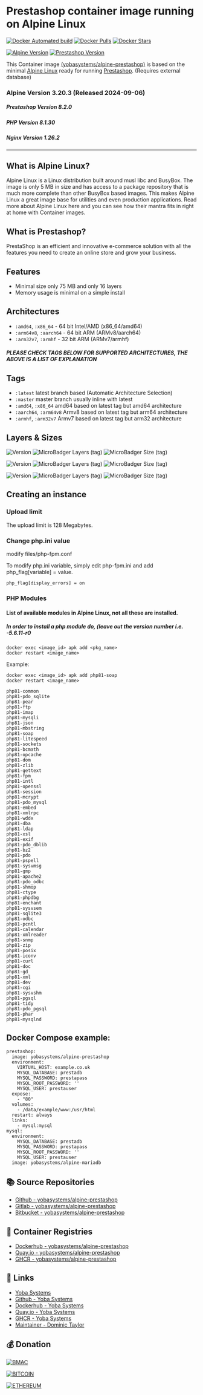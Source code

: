 # Prestashop container image running on Alpine Linux

[![Docker Automated build](https://img.shields.io/docker/automated/yobasystems/alpine-prestashop.svg?style=for-the-badge&logo=docker)](https://hub.docker.com/r/yobasystems/alpine-prestashop/)
[![Docker Pulls](https://img.shields.io/docker/pulls/yobasystems/alpine-prestashop.svg?style=for-the-badge&logo=docker)](https://hub.docker.com/r/yobasystems/alpine-prestashop/)
[![Docker Stars](https://img.shields.io/docker/stars/yobasystems/alpine-prestashop.svg?style=for-the-badge&logo=docker)](https://hub.docker.com/r/yobasystems/alpine-prestashop/)

[![Alpine Version](https://img.shields.io/badge/Alpine%20version-v3.20.3-green.svg?style=for-the-badge)](https://alpinelinux.org/)
[![Prestashop Version](https://img.shields.io/badge/Prestashop%20version-v8.2.0-green.svg?style=for-the-badge)](https://www.prestashop.com/en)


This Container image [(yobasystems/alpine-prestashop)](https://hub.docker.com/r/yobasystems/alpine-prestashop/) is based on the minimal [Alpine Linux](https://alpinelinux.org/) ready for running [Prestashop](https://www.prestashop.com/en). (Requires external database)

### Alpine Version 3.20.3 (Released 2024-09-06)
##### Prestashop Version 8.2.0
##### PHP Version 8.1.30
##### Nginx Version 1.26.2

----

## What is Alpine Linux?
Alpine Linux is a Linux distribution built around musl libc and BusyBox. The image is only 5 MB in size and has access to a package repository that is much more complete than other BusyBox based images. This makes Alpine Linux a great image base for utilities and even production applications. Read more about Alpine Linux here and you can see how their mantra fits in right at home with Container images.

## What is Prestashop?
PrestaShop is an efficient and innovative e-commerce solution with all the features you need to create an online store and grow your business.

## Features

* Minimal size only 75 MB and only 16 layers
* Memory usage is minimal on a simple install

## Architectures

* ```:amd64```, ```:x86_64``` - 64 bit Intel/AMD (x86_64/amd64)
* ```:arm64v8```, ```:aarch64``` - 64 bit ARM (ARMv8/aarch64)
* ```:arm32v7```, ```:armhf``` - 32 bit ARM (ARMv7/armhf)

##### PLEASE CHECK TAGS BELOW FOR SUPPORTED ARCHITECTURES, THE ABOVE IS A LIST OF EXPLANATION

## Tags

* ```:latest``` latest branch based (Automatic Architecture Selection)
* ```:master``` master branch usually inline with latest
* ```:amd64```, ```:x86_64```  amd64 based on latest tag but amd64 architecture
* ```:aarch64```, ```:arm64v8``` Armv8 based on latest tag but arm64 architecture
* ```:armhf```, ```:arm32v7``` Armv7 based on latest tag but arm32 architecture

## Layers & Sizes

![Version](https://img.shields.io/badge/version-amd64-blue.svg?style=for-the-badge)
![MicroBadger Layers (tag)](https://img.shields.io/docker/layers/yobasystems/alpine-prestashop/amd64.svg?style=for-the-badge)
![MicroBadger Size (tag)](https://img.shields.io/docker/image-size/yobasystems/alpine-prestashop/amd64.svg?style=for-the-badge)

![Version](https://img.shields.io/badge/version-aarch64-blue.svg?style=for-the-badge)
![MicroBadger Layers (tag)](https://img.shields.io/docker/layers/yobasystems/alpine-prestashop/aarch64.svg?style=for-the-badge)
![MicroBadger Size (tag)](https://img.shields.io/docker/image-size/yobasystems/alpine-prestashop/aarch64.svg?style=for-the-badge)

![Version](https://img.shields.io/badge/version-armhf-blue.svg?style=for-the-badge)
![MicroBadger Layers (tag)](https://img.shields.io/docker/layers/yobasystems/alpine-prestashop/armhf.svg?style=for-the-badge)
![MicroBadger Size (tag)](https://img.shields.io/docker/image-size/yobasystems/alpine-prestashop/armhf.svg?style=for-the-badge)


## Creating an instance


### Upload limit

The upload limit is 128 Megabytes.

### Change php.ini value
modify files/php-fpm.conf

To modify php.ini variable, simply edit php-fpm.ini and add php_flag[variable] = value.

```
php_flag[display_errors] = on
```

### PHP Modules
#### List of available modules in Alpine Linux, not all these are installed.
##### In order to install a php module do, (leave out the version number i.e. -5.6.11-r0
```
docker exec <image_id> apk add <pkg_name>
docker restart <image_name>
```
Example:

```
docker exec <image_id> apk add php81-soap
docker restart <image_name>
```

```
php81-common
php81-pdo_sqlite
php81-pear
php81-ftp
php81-imap
php81-mysqli
php81-json
php81-mbstring
php81-soap
php81-litespeed
php81-sockets
php81-bcmath
php81-opcache
php81-dom
php81-zlib
php81-gettext
php81-fpm
php81-intl
php81-openssl
php81-session
php81-mcrypt
php81-pdo_mysql
php81-embed
php81-xmlrpc
php81-wddx
php81-dba
php81-ldap
php81-xsl
php81-exif
php81-pdo_dblib
php81-bz2
php81-pdo
php81-pspell
php81-sysvmsg
php81-gmp
php81-apache2
php81-pdo_odbc
php81-shmop
php81-ctype
php81-phpdbg
php81-enchant
php81-sysvsem
php81-sqlite3
php81-odbc
php81-pcntl
php81-calendar
php81-xmlreader
php81-snmp
php81-zip
php81-posix
php81-iconv
php81-curl
php81-doc
php81-gd
php81-xml
php81-dev
php81-cgi
php81-sysvshm
php81-pgsql
php81-tidy
php81-pdo_pgsql
php81-phar
php81-mysqlnd
```

## Docker Compose example:

```yalm
prestashop:
  image: yobasystems/alpine-prestashop
  environment:
    VIRTUAL_HOST: example.co.uk
    MYSQL_DATABASE: prestadb
    MYSQL_PASSWORD: prestapass
    MYSQL_ROOT_PASSWORD: ''
    MYSQL_USER: prestauser
  expose:
    - "80"
  volumes:
    - /data/example/www:/usr/html
  restart: always
  links:
    - mysql:mysql
mysql:
  environment:
    MYSQL_DATABASE: prestadb
    MYSQL_PASSWORD: prestapass
    MYSQL_ROOT_PASSWORD: ''
    MYSQL_USER: prestauser
  image: yobasystems/alpine-mariadb
```

## 📚 Source Repositories

* [Github - yobasystems/alpine-prestashop](https://github.com/yobasystems/alpine-prestashop)
* [Gitlab - yobasystems/alpine-prestashop](https://gitlab.com/yobasystems/alpine-prestashop)
* [Bitbucket - yobasystems/alpine-prestashop](https://bitbucket.org/yobasystems/alpine-prestashop/)


## 🐳 Container Registries

* [Dockerhub - yobasystems/alpine-prestashop](https://hub.docker.com/r/yobasystems/alpine-prestashop/)
* [Quay.io - yobasystems/alpine-prestashop](https://quay.io/repository/yobasystems/alpine-prestashop)
* [GHCR - yobasystems/alpine-prestashop](https://ghcr.io/yobasystems/alpine-prestashop)


## 🔗 Links

* [Yoba Systems](https://yoba.systems/)
* [Github - Yoba Systems](https://github.com/yobasystems/)
* [Dockerhub - Yoba Systems](https://hub.docker.com/u/yobasystems/)
* [Quay.io - Yoba Systems](https://quay.io/organization/yobasystems)
* [GHCR - Yoba Systems](https://ghcr.io/yobasystems)
* [Maintainer - Dominic Taylor](https://github.com/dominictayloruk)

## 💰 Donation

[![BMAC](https://img.shields.io/badge/BUY%20ME%20A%20COFFEE-£5-blue.svg?style=for-the-badge&logo=buy-me-a-coffee)](https://www.buymeacoffee.com/dominictayloruk?new=1)

[![BITCOIN](https://img.shields.io/badge/BTC-bc1q7hy8qmyvq7rw6slrna7yffcdnj9rcg4e9xjecc-blue.svg?style=for-the-badge&logo=bitcoin)](bitcoin:bc1q7hy8qmyvq7rw6slrna7yffcdnj9rcg4e9xjecc)

[![ETHEREUM](https://img.shields.io/badge/ETH-0xb6bE2e4da3d86b50Bdae1F9B6960c23dd87C532C-blue.svg?style=for-the-badge&logo=ethereum)](ethereum:0xb6bE2e4da3d86b50Bdae1F9B6960c23dd87C532C)